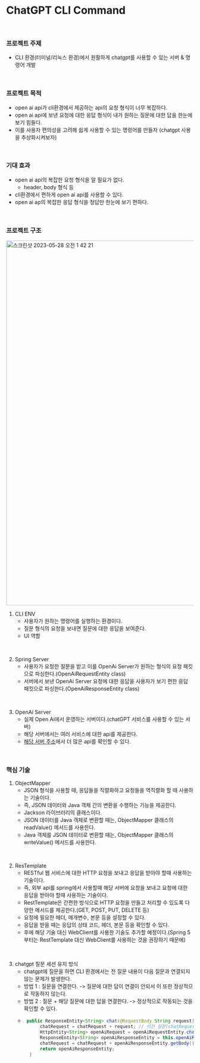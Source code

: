 # ChatGPT CLI Command

<br>

### 프로젝트 주제

- CLI 환경(터미널/리눅스 환경)에서 원활하게 chatgpt를 사용할 수 있는 서버 & 명령어 개발

<br>

### 프로젝트 목적

- open ai api가 cli환경에서 제공하는 api의 요청 형식이 너무 복잡하다.
- open ai api에 보낸 요청에 대한 응답 형식이 내가 원하는 질문에 대한 답을 한눈에 보기 힘들다.
- 이를 사용자 편의성을 고려해 쉽게 사용할 수 있는 명령어를 만들자 (chatgpt 사용을 추상화시켜보자)

<br>

### 기대 효과
- open ai api의 복잡한 요청 형식을 알 필요가 없다.
  - header, body 형식 등
- cli환경에서 편하게 open ai api를 사용할 수 있다.
- open ai ap의 복잡한 응답 형식을 정답만 한눈에 보기 편하다.

<br>

### 프로젝트 구조
<img width="981" alt="스크린샷 2023-05-28 오전 1 42 21" src="https://github.com/YGwan/spring-chatgpt-communication/assets/50222603/3ea07427-4872-4406-aab4-6c0bc5255102">

1. CLI ENV
    - 사용자가 원하는 명령어를 실행하는 환경이다.
    - 질문 형식의 요청을 보내면 질문에 대한 응답을 보여준다.
    - UI 역할

<br>

2. Spring Server
    - 사용자가 요청한 질문을 받고 이를 OpenAi Server가 원하는 형식의 요청 패킷으로 파싱한다.(OpenAiRequestEntity class)
    - 서버에서 보낸 OpenAi Server 요청에 대한 응답을 사용자가 보기 편한 응답 패킷으로 파싱한다.(OpenAiResponseEntity class)

<br>

3. OpenAi Server
    - 실제 Open Ai에서 운영하는 서버이다.(chatGPT 서비스를 사용할 수 있는 서버)
    - 해당 서버에서는 여러 서비스에 대한 api를 제공한다.
    - [해당 서버 주소](https://platform.openai.com/)에서 더 많은 api를 확인할 수 있다.


<br>

### 핵심 기술

1. ObjectMapper
    - JSON 형식을 사용할 때, 응답들을 직렬화하고 요청들을 역직렬화 할 때 사용하는 기술이다.
    - 즉, JSON 데이터와 Java 객체 간의 변환을 수행하는 기능을 제공한다.
    - Jackson 라이브러리의 클래스이다.
    - JSON 데이터를 Java 객체로 변환할 때는, ObjectMapper 클래스의 readValue() 메서드를 사용한다.
    - Java 객체를 JSON 데이터로 변환할 때는, ObjectMapper 클래스의 writeValue() 메서드를 사용한다.

<br>

2. ResTemplate
    - RESTful 웹 서비스에 대한 HTTP 요청을 보내고 응답을 받아야 할때 사용하는 기술이다.
    - 즉, 외부 api를 spring에서 사용할때 해당 서버에 요청을 보내고 요청에 대한 응답을 받아야 할때 사용하는 기술이다.
    - RestTemplate은 간편한 방식으로 HTTP 요청을 만들고 처리할 수 있도록 다양한 메서드를 제공한다.(GET, POST, PUT, DELETE 등)
    - 요청에 필요한 헤더, 매개변수, 본문 등을 설정할 수 있다. 
    - 응답을 받을 때는 응답의 상태 코드, 헤더, 본문 등을 확인할 수 있다.
    - 후에 해당 기술 대신 WebClient를 사용한 기술도 추가할 예정이다.(Spring 5부터는 RestTemplate 대신 WebClient를 사용하는 것을 권장하기 때문에)

<br>

3. chatgpt 질문 세션 유지 방식
    - chatgpt에 질문을 하면 CLI 환경에서는 전 질문 내용이 다음 질문과 연결되지 않는 문제가 발생한다.
    - 방법 1 : 질문을 연결한다. -> 질문에 대한 답이 연결이 안되서 이 또한 정상적으로 작동하지 않는다.
    - 방법 2 : 질문 + 해당 질문에 대한 답을 연결한다. -> 정상적으로 작동되는 것을 확인할 수 있다.
    - ```java
       public ResponseEntity<String> chat(@RequestBody String request) throws JsonProcessingException {
            chatRequest = chatRequest + request; // 이전 질문(chatRequest)을 현재 질문 request에 연결한다.
            HttpEntity<String> openAiRequest = openAiRequestEntity.chatParsed(chatRequest); // open ai api 요청 패킷을 만든다.
            ResponseEntity<String> openAiResponseEntity = this.openAiResponseEntity.chatParsed(openAiRequest); // 위에서 만든 패킷으로 open ai api에 요청을 보낸 후 결과값을 받아온다.(답만 파싱해서 받는다.)
            chatRequest = chatRequest + openAiResponseEntity.getBody(); // 답 또한 질문과 연결한다.
            return openAiResponseEntity;
        }

<br>



